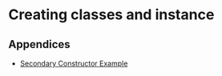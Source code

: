 # Creating classes and instance

## Appendices
* [Secondary Constructor Example](./Appendices/Secondary%20Constructor%20Example.md)
